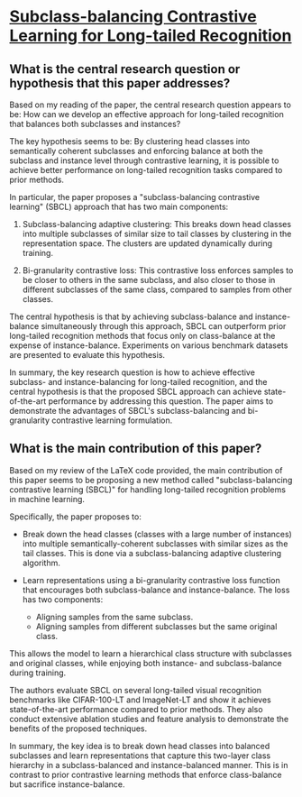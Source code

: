 # [Subclass-balancing Contrastive Learning for Long-tailed Recognition](https://arxiv.org/abs/2306.15925)

## What is the central research question or hypothesis that this paper addresses?

 Based on my reading of the paper, the central research question appears to be: How can we develop an effective approach for long-tailed recognition that balances both subclasses and instances?

The key hypothesis seems to be: By clustering head classes into semantically coherent subclasses and enforcing balance at both the subclass and instance level through contrastive learning, it is possible to achieve better performance on long-tailed recognition tasks compared to prior methods. 

In particular, the paper proposes a "subclass-balancing contrastive learning" (SBCL) approach that has two main components:

1) Subclass-balancing adaptive clustering: This breaks down head classes into multiple subclasses of similar size to tail classes by clustering in the representation space. The clusters are updated dynamically during training.

2) Bi-granularity contrastive loss: This contrastive loss enforces samples to be closer to others in the same subclass, and also closer to those in different subclasses of the same class, compared to samples from other classes.

The central hypothesis is that by achieving subclass-balance and instance-balance simultaneously through this approach, SBCL can outperform prior long-tailed recognition methods that focus only on class-balance at the expense of instance-balance. Experiments on various benchmark datasets are presented to evaluate this hypothesis.

In summary, the key research question is how to achieve effective subclass- and instance-balancing for long-tailed recognition, and the central hypothesis is that the proposed SBCL approach can achieve state-of-the-art performance by addressing this question. The paper aims to demonstrate the advantages of SBCL's subclass-balancing and bi-granularity contrastive learning formulation.


## What is the main contribution of this paper?

 Based on my review of the LaTeX code provided, the main contribution of this paper seems to be proposing a new method called "subclass-balancing contrastive learning (SBCL)" for handling long-tailed recognition problems in machine learning. 

Specifically, the paper proposes to:

- Break down the head classes (classes with a large number of instances) into multiple semantically-coherent subclasses with similar sizes as the tail classes. This is done via a subclass-balancing adaptive clustering algorithm.

- Learn representations using a bi-granularity contrastive loss function that encourages both subclass-balance and instance-balance. The loss has two components:
  - Aligning samples from the same subclass.
  - Aligning samples from different subclasses but the same original class.
  
This allows the model to learn a hierarchical class structure with subclasses and original classes, while enjoying both instance- and subclass-balance during training.

The authors evaluate SBCL on several long-tailed visual recognition benchmarks like CIFAR-100-LT and ImageNet-LT and show it achieves state-of-the-art performance compared to prior methods. They also conduct extensive ablation studies and feature analysis to demonstrate the benefits of the proposed techniques.

In summary, the key idea is to break down head classes into balanced subclasses and learn representations that capture this two-layer class hierarchy in a subclass-balanced and instance-balanced manner. This is in contrast to prior contrastive learning methods that enforce class-balance but sacrifice instance-balance.
